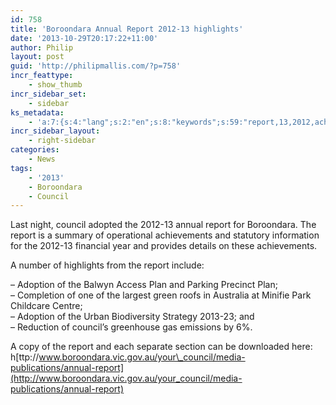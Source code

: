 ```yaml
---
id: 758
title: 'Boroondara Annual Report 2012-13 highlights'
date: '2013-10-29T20:17:22+11:00'
author: Philip
layout: post
guid: 'http://philipmallis.com/?p=758'
incr_feattype:
    - show_thumb
incr_sidebar_set:
    - sidebar
ks_metadata:
    - 'a:7:{s:4:"lang";s:2:"en";s:8:"keywords";s:59:"report,13,2012,achievements,adoption,annual,boroondara,plan";s:19:"keywords_autoupdate";i:1;s:11:"description";s:155:"report for Boroondara. The report is a summary of operational achievements and statutory information for the 2012-13 financial year and provides details on";s:22:"description_autoupdate";i:1;s:5:"title";s:0:"";s:6:"robots";s:12:"index,follow";}'
incr_sidebar_layout:
    - right-sidebar
categories:
    - News
tags:
    - '2013'
    - Boroondara
    - Council
---
```


Last night, council adopted the 2012-13 annual report for Boroondara. The report is a summary of operational achievements and statutory information for the 2012-13 financial year and provides details on these achievements.

A number of highlights from the report include:

– Adoption of the Balwyn Access Plan and Parking Precinct Plan;  
– Completion of one of the largest green roofs in Australia at Minifie Park Childcare Centre;  
– Adoption of the Urban Biodiversity Strategy 2013-23; and  
– Reduction of council’s greenhouse gas emissions by 6%.

A copy of the report and each separate section can be downloaded here: h[ttp://www.boroondara.vic.gov.au/your\_council/media-publications/annual-report](http://www.boroondara.vic.gov.au/your_council/media-publications/annual-report)